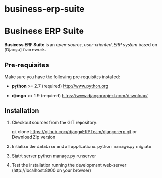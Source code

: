 # business-erp-suite
Business ERP Suite
==========

**Business ERP Suite** is an _open-source_, _user-oriented_, *ERP system* based on [Django] framework.

Pre-requisites
--------------

Make sure you have the following pre-requisites installed:

 * **python** >= 2.7 (required)
   http://www.python.org

 * **django** >= 1.9 (required)
   https://www.djangoproject.com/download/


Installation
------------

1. Checkout sources from the GIT repository:

    git clone https://github.com/djangoERPTeam/django-erp.git
    or Download Zip version

2. Initialize the database and all applications:
      python manage.py migrate
3. Statrt server
    python manage.py runserver
    
4. Test the installation running the development web-server (http://localhost:8000 on your browser)

    
